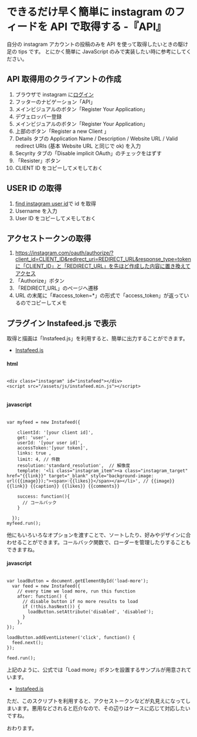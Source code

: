 # できるだけ早く簡単に instagram のフィードを API で取得する -『API』

自分の instagram アカウントの投稿のみを API を使って取得したいときの駆け足の tips です。
とにかく簡単に JavaScript のみで実装したい時に参考にしてください。

## API 取得用のクライアントの作成

1. ブラウザで instagram に[ログイン](https://www.instagram.com/)
2. フッターのナビゲーション「API」
3. メインビジュアルのボタン「Register Your Application」
4. デヴェロッパー登録
5. メインビジュアルのボタン「Register Your Application」
6. 上部のボタン「Register a new Client 」
7. Details タブの Application Name / Description / Website URL / Valid redirect URIs (基本 Website URL と同じで ok) を入力
8. Secyrity タブの「Disable implicit OAuth」のチェックをはずす
9. 「Resister」ボタン
10. CLIENT ID をコピーしてメモしておく

## USER ID の取得

1. [find instagram user id](https://smashballoon.com/instagram-feed/find-instagram-user-id/)で id を取得
2. Username を入力
3. User ID をコピーしてメモしておく

## アクセストークンの取得

1. https://instagram.com/oauth/authorize/?client_id=CLIENT_ID&redirect_uri=REDIRECT_URL&response_type=tokenに「CLIENT_ID」と「REDIRECT_URL」を先ほど作成した内容に置き換えてアクセス
2. 「Authorize」ボタン
3. 「REDIRECT_URL」のページへ遷移
4. URL の末尾に「#access_token=\*」の形式で「access_token」が返っているのでコピーしてメモ

## プラグイン Instafeed.js で表示

取得と描画は「Instafeed.js」を利用すると、簡単に出力することができます。

- [Instafeed.js](http://instafeedjs.com/)

#### html

```

<div class="instagram" id="instafeed"></div>
<script src="/assets/js/instafeed.min.js"></script>


```

#### javascript

```

var myfeed = new Instafeed({

    clientId: '[your client id]',
    get: 'user',
    userId: '[your user id]',
    accessToken:'[your token]',
    links: true ,
    limit: 4, // 件数
    resolution:'standard_resolution',  // 解像度
    template: '<li class="instagram_item"><a class="instagram_target" href="{{link}}" target="_blank" style="background-image: url({{image}});"><span>♡{{likes}}</span></a></li>', // {{image}} {{link}} {{caption}} {{likes}} {{comments}}

    success: function(){
      // コールバック
    }

  });
myfeed.run();

```

他にもいろいろなオプションを渡すことで、ソートしたり、好みやデザインに合わせることができます。コールバック関数で、ローダーを管理したりすることもできますね。

#### javascript

```

var loadButton = document.getElementById('load-more');
  var feed = new Instafeed({
    // every time we load more, run this function
    after: function() {
      // disable button if no more results to load
      if (!this.hasNext()) {
        loadButton.setAttribute('disabled', 'disabled');
      }
    },
});

loadButton.addEventListener('click', function() {
  feed.next();
});

feed.run();

```

上記のように、公式では「Load more」ボタンを設置するサンプルが用意されています。

- [Instafeed.js](http://instafeedjs.com/)

ただ、このスクリプトを利用すると、アクセストークンなどが丸見えになってしまいます。悪用などされると厄介なので、その辺りはケースに応じて対応したいですね。

おわります。
